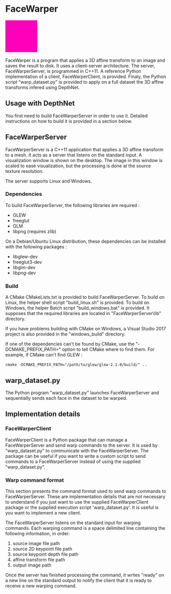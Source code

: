 # FaceWarper

![](test.png)

FaceWarper is a program that applies a 3D affine transform to an image and saves the result to disk. It uses a client-server architecture. The server, FaceWarperServer, is programmed in C++11. A reference Python implementation of a client, FaceWarperClient, is provided. Finaly, the Python script "warp_dataset.py" is provided to apply on a full dataset the 3D affine transforms infered using DepthNet.

## Usage with DepthNet
You first need to build FaceWarperServer in order to use it. Detailed instructions on how to build it is provided in a section below.

## FaceWarperServer
FaceWarperServer is a C++11 application that applies a 3D affine transform to a mesh. It acts as a server that listens on the standard input. A visualization window is shown on the desktop. The image in this window is scaled to ease visualization, but the processing is done at the source texture resolution.

The server supports Linux and Windows.

### Dependencies
To build FaceWarperServer, the following libraries are required :
- GLEW
- freeglut
- GLM
- libpng (requires zlib)

On a Debian/Ubuntu Linux distribution, these dependencies can be installed with the following packages :
- libglew-dev
- freeglut3-dev
- libglm-dev
- libpng-dev

### Build
A CMake CMakeLists.txt is provided to build FaceWarperServer. To build on Linux, the helper shell script "build_linux.sh" is provided. To build on Windows, the helper Batch script "build_windows.bat" is provided. It supposes that the required libraries are located in "FaceWarperServer\lib" directory.

If you have problems building with CMake on Windows, a Visual Studio 2017 project is also provided in the "windows_build" directory.

If one of the dependencies can't be found by CMake, use the "-DCMAKE_PREFIX_PATH=" option to tell CMake where to find them. For example, if CMake can't find GLEW :
```
cmake -DCMAKE_PREFIX_PATH="/path/to/glew/glew-2.1.0/build/" ..
```

## warp_dataset.py
The Python program "warp_dataset.py" launches FaceWarperServer and sequentially sends each face in the dataset to be warped.

## Implementation details

### FaceWarperClient
FaceWarperClient is a Python package that can manage a FaceWarperServer and send warp commands to the server. It is used by "warp_dataset.py" to communicate with the FaceWarperServer. The package can be useful if you want to write a custom script to send commands to a FaceWarperServer instead of using the supplied "warp_dataset.py".

### Warp command format
This section presents the command format used to send warp commands to FaceWarperServer. These are implementation details that are not necessary to understand if you just want to use the supplied FaceWarperClient package or the supplied execution script 'warp_dataset.py'. It is useful is you want to implement a new client.

The FaceWarperServer listens on the standard input for warping commands. Each warping command is a space delimited line containing the following information, in order:

1. source image file path
2. source 2D keypoint file path
3. source keypoint depth file path
4. affine transform file path
5. output image path

Once the server has finished processing the command, it writes "ready" on a new line on the standard output to notify the client that it is ready to receive a new warping command.
